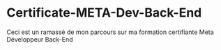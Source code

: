 # Certificate-META-Dev-Back-End
Ceci est un ramassé de mon parcours sur ma formation certifiante Meta Développeur Back-End
